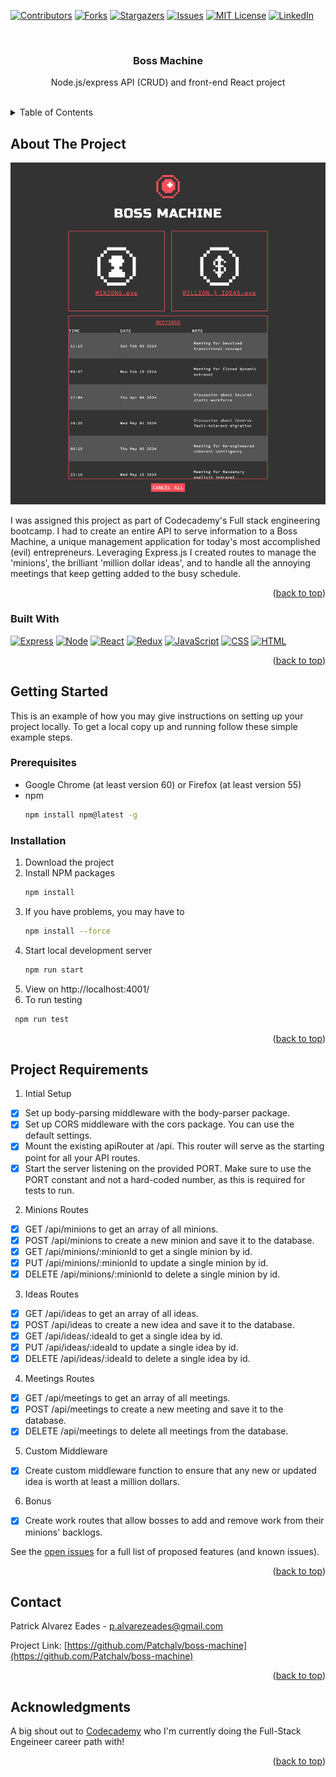 <a name="readme-top"></a>
<!-- PROJECT SHIELDS -->
[![Contributors][contributors-shield]][contributors-url]
[![Forks][forks-shield]][forks-url]
[![Stargazers][stars-shield]][stars-url]
[![Issues][issues-shield]][issues-url]
[![MIT License][license-shield]][license-url]
[![LinkedIn][linkedin-shield]][linkedin-url]


<!-- PROJECT LOGO -->
<br />
<div align="center">

  <h3 align="center">Boss Machine</h3>

  <p align="center">
    Node.js/express API (CRUD) and front-end React project
    <br />
    <br />
    <!-- <a href="#">View Live</a>  -->
  </p>
</div>



<!-- TABLE OF CONTENTS -->
<details>
  <summary>Table of Contents</summary>
  <ol>
    <li>
      <a href="#about-the-project">About The Project</a>
      <ul>
        <li><a href="#built-with">Built With</a></li>
      </ul>
    </li>
    <li>
      <a href="#getting-started">Getting Started</a>
      <ul>
        <li><a href="#prerequisites">Prerequisites</a></li>
        <li><a href="#installation">Installation</a></li>
      </ul>
    </li>
    <li><a href="#project-Requirements">Project Requirements</a></li>
    <li><a href="#contact">Contact</a></li>
    <li><a href="#acknowledgments">Acknowledgments</a></li>
  </ol>
</details>



<!-- ABOUT THE PROJECT -->
## About The Project
[![Product Name Screen Shot][product-screenshot]]()

I was assigned this project as part of Codecademy's Full stack engineering bootcamp. I had to create an entire API to serve information to a Boss Machine, a unique management application for today's most accomplished (evil) entrepreneurs. Leveraging Express.js I created routes to manage the 'minions', the brilliant 'million dollar ideas', and to handle all the annoying meetings that keep getting added to the busy schedule.

<p align="right">(<a href="#readme-top">back to top</a>)</p>


### Built With

[![Express][Express.js]][Express-url]
[![Node][Node.js]][Node-url]
[![React][React.js]][React-url]
[![Redux][Redux.js]][Redux-url]
[![JavaScript][JavaScript]][JavaScript-url]
[![CSS][CSS]][CSS-url]
[![HTML][HTML]][HTML-url]

<p align="right">(<a href="#readme-top">back to top</a>)</p>



<!-- GETTING STARTED -->
## Getting Started

This is an example of how you may give instructions on setting up your project locally.
To get a local copy up and running follow these simple example steps.

### Prerequisites

* Google Chrome (at least version 60) or Firefox (at least version 55)
* npm
  ```sh
  npm install npm@latest -g
  ```

### Installation

1. Download the project
2. Install NPM packages
   ```sh
   npm install
   ```
3. If you have problems, you may have to
   ```sh
   npm install --force
   ```
4. Start local development server 
   ```sh
   npm run start
   ```
5. View on http://localhost:4001/
6. To run testing 
  ```sh
   npm run test
   ```


<p align="right">(<a href="#readme-top">back to top</a>)</p>


<!-- PROJECT REQUIREMENTS -->
## Project Requirements
1. Intial Setup
- [x] Set up body-parsing middleware with the body-parser package.
- [x] Set up CORS middleware with the cors package. You can use the default settings.
- [x] Mount the existing apiRouter at /api. This router will serve as the starting point for all your API routes.
- [x] Start the server listening on the provided PORT. Make sure to use the PORT constant and not a hard-coded number, as this is required for tests to run.

2. Minions Routes
- [x] GET /api/minions to get an array of all minions.
- [x] POST /api/minions to create a new minion and save it to the database.
- [x] GET /api/minions/:minionId to get a single minion by id.
- [x] PUT /api/minions/:minionId to update a single minion by id.
- [x] DELETE /api/minions/:minionId to delete a single minion by id.

3. Ideas Routes
- [x] GET /api/ideas to get an array of all ideas.
- [x] POST /api/ideas to create a new idea and save it to the database.
- [x] GET /api/ideas/:ideaId to get a single idea by id.
- [x] PUT /api/ideas/:ideaId to update a single idea by id.
- [x] DELETE /api/ideas/:ideaId to delete a single idea by id.

4. Meetings Routes
- [x] GET /api/meetings to get an array of all meetings.
- [x] POST /api/meetings to create a new meeting and save it to the database.
- [x] DELETE /api/meetings to delete all meetings from the database.

5. Custom Middleware
- [x] Create custom middleware function to ensure that any new or updated idea is worth at least a million dollars.

6. Bonus
- [x] Create work routes that allow bosses to add and remove work from their minions' backlogs.

See the [open issues](https://github.com/Patchalv/boss-machine/issues) for a full list of proposed features (and known issues).

<p align="right">(<a href="#readme-top">back to top</a>)</p>


<!-- CONTACT -->
## Contact

Patrick Alvarez Eades - p.alvarezeades@gmail.com

Project Link: [https://github.com/Patchalv/boss-machine](https://github.com/Patchalv/boss-machine)

<p align="right">(<a href="#readme-top">back to top</a>)</p>



<!-- ACKNOWLEDGMENTS -->
## Acknowledgments

A big shout out to [Codecademy](https://www.codecademy.com/) who I'm currently doing the Full-Stack Engeineer career path with!

<p align="right">(<a href="#readme-top">back to top</a>)</p>



<!-- MARKDOWN LINKS & IMAGES -->
<!-- https://www.markdownguide.org/basic-syntax/#reference-style-links -->
[contributors-shield]: https://img.shields.io/github/contributors/Patchalv/boss-machine.svg?style=for-the-badge
[contributors-url]: https://github.com/Patchalv/boss-machine/graphs/contributors
[forks-shield]: https://img.shields.io/github/forks/Patchalv/boss-machine.svg?style=for-the-badge
[forks-url]: https://github.com/Patchalv/boss-machine/network/members
[stars-shield]: https://img.shields.io/github/stars/Patchalv/boss-machine.svg?style=for-the-badge
[stars-url]: https://github.com/Patchalv/boss-machine/stargazers
[issues-shield]: https://img.shields.io/github/issues/Patchalv/boss-machine.svg?style=for-the-badge
[issues-url]: https://github.com/Patchalv/boss-machine/issues
[license-shield]: https://img.shields.io/github/license/Patchalv/boss-machine?label=license&style=for-the-badge
[license-url]: https://github.com/Patchalv/boss-machine/blob/master/LICENSE.md
[linkedin-shield]: https://img.shields.io/badge/-LinkedIn-black.svg?style=for-the-badge&logo=linkedin&colorB=555
[linkedin-url]: https://www.linkedin.com/in/patrickalvarezeades/
[product-screenshot]: ./public/img/screenshot.png
[Next.js]: https://img.shields.io/badge/next.js-000000?style=for-the-badge&logo=nextdotjs&logoColor=white
[Next-url]: https://nextjs.org/
[React.js]: https://img.shields.io/badge/React-20232A?style=for-the-badge&logo=react&logoColor=61DAFB
[React-url]: https://reactjs.org/
[Redux.js]: https://img.shields.io/badge/Redux-593D88?style=for-the-badge&logo=redux&logoColor=white
[Redux-url]: https://redux.js.org/
[Bootstrap.com]: https://img.shields.io/badge/Bootstrap-563D7C?style=for-the-badge&logo=bootstrap&logoColor=white
[Bootstrap-url]: https://react-bootstrap.netlify.app/
[Express.js]: https://img.shields.io/badge/Express.js-404D59?style=for-the-badge
[Express-url]: https://expressjs.com/
[Node.js]: https://img.shields.io/badge/Node.js-43853D?style=for-the-badge&logo=node.js&logoColor=white
[Node-url]: https://nodejs.org/
[HTML]: https://img.shields.io/badge/HTML5-E34F26?style=for-the-badge&logo=html5&logoColor=white
[HTML-url]: #
[CSS]: https://img.shields.io/badge/CSS3-1572B6?style=for-the-badge&logo=css3&logoColor=white
[CSS-url]: #
[JavaScript]: https://img.shields.io/badge/JavaScript-323330?style=for-the-badge&logo=javascript&logoColor=F7DF1E
[JavaScript-url]: #

